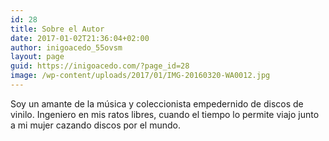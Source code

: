 ```yaml
---
id: 28
title: Sobre el Autor
date: 2017-01-02T21:36:04+02:00
author: inigoacedo_55ovsm
layout: page
guid: https://inigoacedo.com/?page_id=28
image: /wp-content/uploads/2017/01/IMG-20160320-WA0012.jpg
---
```

Soy un amante de la música y coleccionista empedernido de discos de vinilo. Ingeniero en mis ratos libres, cuando el tiempo lo permite viajo junto a mi mujer cazando discos por el mundo.